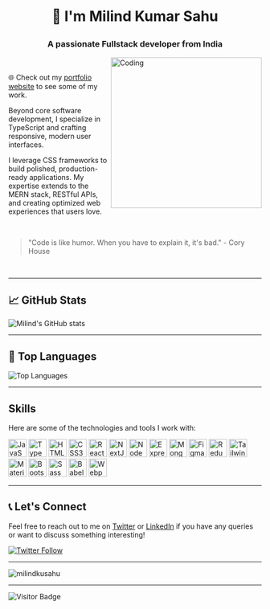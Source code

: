 # <p align="center">👋 I'm Milind Kumar Sahu</p>

<h3 align="center">A passionate Fullstack developer from India</h3>

<img align="right" alt="Coding" width="300" src="https://raw.githubusercontent.com/milindkusahu/milindkusahu/refs/heads/main/coding1.webp">

<br>

🌐 Check out my [portfolio website](https://milindsahu.com/) to see some of my work.

Beyond core software development, I specialize in TypeScript and crafting responsive, modern user interfaces.

I leverage CSS frameworks to build polished, production-ready applications. My expertise extends to the MERN stack, RESTful APIs, and creating optimized web experiences that users love.


<br>


> "Code is like humor. When you have to explain it, it's bad." - Cory House
<br clear="right">

---

## 📈 GitHub Stats

![Milind's GitHub stats](https://github-readme-stats.vercel.app/api?username=milindkusahu&theme=gruvbox)

---

## 🚀 Top Languages

![Top Languages](https://github-readme-stats.vercel.app/api/top-langs/?username=milindkusahu&langs_count=8&layout=compact&theme=gruvbox)

---

## Skills

Here are some of the technologies and tools I work with:

<p align="left">
<!-- Skills icons -->
<p align="left">
<a href="https://developer.mozilla.org/en-US/docs/Web/JavaScript" target="_blank" rel="noreferrer"><img src="https://raw.githubusercontent.com/danielcranney/readme-generator/main/public/icons/skills/javascript-colored.svg" width="36" height="36" alt="JavaScript" /></a>
<a href="https://www.typescriptlang.org/" target="_blank" rel="noreferrer"><img src="https://raw.githubusercontent.com/danielcranney/readme-generator/main/public/icons/skills/typescript-colored.svg" width="36" height="36" alt="TypeScript" /></a>
<a href="https://developer.mozilla.org/en-US/docs/Glossary/HTML5" target="_blank" rel="noreferrer"><img src="https://raw.githubusercontent.com/danielcranney/readme-generator/main/public/icons/skills/html5-colored.svg" width="36" height="36" alt="HTML5" /></a>
<a href="https://www.w3.org/TR/CSS/#css" target="_blank" rel="noreferrer"><img src="https://raw.githubusercontent.com/danielcranney/readme-generator/main/public/icons/skills/css3-colored.svg" width="36" height="36" alt="CSS3" /></a>
<a href="https://reactjs.org/" target="_blank" rel="noreferrer"><img src="https://raw.githubusercontent.com/danielcranney/readme-generator/main/public/icons/skills/react-colored.svg" width="36" height="36" alt="React JS" /></a>
<a href="https://nextjs.org/docs" target="_blank" rel="noreferrer"><img src="https://raw.githubusercontent.com/danielcranney/readme-generator/main/public/icons/skills/nextjs-colored-dark.svg" width="36" height="36" alt="NextJs" /></a>
<a href="https://nodejs.org/en/" target="_blank" rel="noreferrer"><img src="https://raw.githubusercontent.com/danielcranney/readme-generator/main/public/icons/skills/nodejs-colored.svg" width="36" height="36" alt="NodeJS" /></a>
<a href="https://expressjs.com/" target="_blank" rel="noreferrer"><img src="https://raw.githubusercontent.com/danielcranney/readme-generator/main/public/icons/skills/express-colored-dark.svg" width="36" height="36" alt="Express" /></a>
<a href="https://www.mongodb.com/" target="_blank" rel="noreferrer"><img src="https://raw.githubusercontent.com/danielcranney/profileme-dev/3fc3595593bc992e6febba6580d6c9571f5e625f/public/icons/skills/mongodb-colored.svg" width="36" height="36" alt="MongoDB" /></a>
<a href="https://www.figma.com/" target="_blank" rel="noreferrer"><img src="https://raw.githubusercontent.com/danielcranney/readme-generator/main/public/icons/skills/figma-colored.svg" width="36" height="36" alt="Figma" /></a>
<a href="https://redux.js.org/" target="_blank" rel="noreferrer"><img src="https://raw.githubusercontent.com/danielcranney/readme-generator/main/public/icons/skills/redux-colored.svg" width="36" height="36" alt="Redux" /></a>
<a href="https://tailwindcss.com/" target="_blank" rel="noreferrer"><img src="https://raw.githubusercontent.com/danielcranney/readme-generator/main/public/icons/skills/tailwindcss-colored.svg" width="36" height="36" alt="TailwindCSS" /></a>
<a href="https://mui.com/" target="_blank" rel="noreferrer"><img src="https://raw.githubusercontent.com/danielcranney/readme-generator/main/public/icons/skills/materialui-colored.svg" width="36" height="36" alt="Material UI" /></a>
<a href="https://getbootstrap.com/" target="_blank" rel="noreferrer"><img src="https://raw.githubusercontent.com/danielcranney/readme-generator/main/public/icons/skills/bootstrap-colored.svg" width="36" height="36" alt="Bootstrap" /></a>
<a href="https://sass-lang.com/" target="_blank" rel="noreferrer"><img src="https://raw.githubusercontent.com/danielcranney/readme-generator/main/public/icons/skills/sass-colored.svg" width="36" height="36" alt="Sass" /></a>
<a href="https://babeljs.io/" target="_blank" rel="noreferrer"><img src="https://raw.githubusercontent.com/danielcranney/readme-generator/main/public/icons/skills/babel-colored-dark.svg" width="36" height="36" alt="Babel" /></a>
<a href="https://webpack.js.org/" target="_blank" rel="noreferrer"><img src="https://raw.githubusercontent.com/danielcranney/readme-generator/main/public/icons/skills/webpack-colored.svg" width="36" height="36" alt="Webpack" /></a>

---

## 📞 Let's Connect

Feel free to reach out to me on [Twitter](https://x.com/milindkusahu "X") or [LinkedIn](https://www.linkedin.com/in/milindsahu/ "Milind LinkedIn") if you have any queries or want to discuss something interesting!

[![Twitter Follow](https://img.shields.io/twitter/follow/milindkusahu?logo=twitter&style=for-the-badge&color=ffffff&labelColor=27272a)](https://x.com/milindkusahu)

---

<p><img align="center" src="https://github-readme-streak-stats.herokuapp.com/?user=milindkusahu&theme=gruvbox" alt="milindkusahu" /></p>

---

![Visitor Badge](https://visitor-badge.laobi.icu/badge?page_id=milindkusahu)
